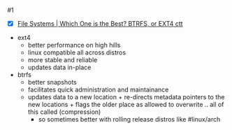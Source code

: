 #1 
- [x] [File Systems | Which One is the Best? BTRFS, or EXT4 ctt](https://www.youtube.com/watch?v=HdEozE2gN9I)

- ext4
	- better performance on high hills
	- linux compatible all across distros
	- more stable and reliable
	- updates data in-place
- btrfs
	- better snapshots
	- facilitates quick administration and maintainance
	- updates data to a new location + re-directs metadata pointers to the new locations + flags the older place as allowed to overwrite .. all of this called (compression)
		- so sometimes better with rolling release distros like #linux/arch
